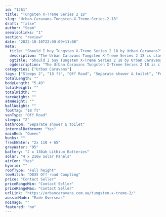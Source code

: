 ```yaml
---
id: "1261"
title: "Tungsten X-Treme Series 2 18"
slug: "Urban-Caravans-Tungsten-X-Treme-Series-2-18"
draft: "false"
author: "Sean"
seealsolinks: "1"
section: "review"
date: "2022-10-10T22:00:09+11:00"
meta:
  title: "Should I buy Tungsten X-Treme Series 2 18 by Urban Caravans?"
  description: "The Urban Caravans Tungsten X-Treme Series 2 18 is classed as Off Road, and sleeps 2 people. It is Made Overseas and comes in at 18 ft. It generally has Separate shower & toilet."
  ogtitle: "Should I buy Tungsten X-Treme Series 2 18 by Urban Caravans?"
  ogdescription: "The Urban Caravans Tungsten X-Treme Series 2 18 is classed as Off Road, and sleeps 2 people. It is Made Overseas and comes in at 18 ft. It generally has Separate shower & toilet."
categories: ["Urban Caravans"]
tags: ["Sleeps 2", "18 ft", "Off Road", "Separate shower & toilet", "Full height", "Price Unknown", "Made Overseas"]
totalLength: ""
bodyLength: "5.49"
totalHeight: ""
totalWidth: ""
tareWeight: ""
atmWeight: ""
ballWeight: ""
footTag: "18 ft"
vanType: "Off Road"
sleeps: "2"
bathroom: "Separate shower & toilet"
internalBathroom: "Yes"
mainBed: "Queen"
bunks: ""
freshWater: "2x 110 + 65"
greyWater: "95"
battery: "2 x 130ah Lithium Batteries"
solar: "4 x 210w Solar Panels"
airCon: "Yes"
hybrid: ""
roofType: "Full height"
towHitch: "DO35 Off-road Coupling"
price: "Contact Seller"
priceRangeMin: "Contact Seller"
priceRangeMax: "Contact Seller"
urlLink: "https://urbancaravans.com.au/tungsten-x-treme-2/"
aussieMade: "Made Overseas"
noImage: ""
featured: "no"
---
```

